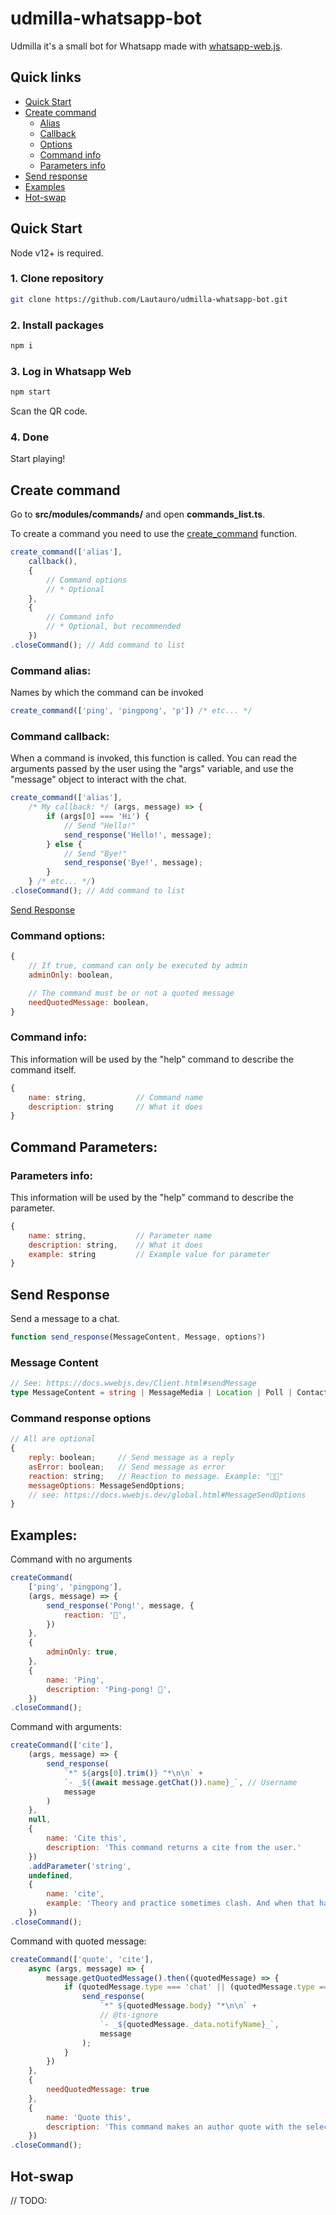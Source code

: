 # udmilla-whatsapp-bot

Udmilla it's a small bot for Whatsapp made with [whatsapp-web.js](https://github.com/pedroslopez/whatsapp-web.js).

## Quick links

* [Quick Start](#quick-start)
* [Create command](#create-command)
    * [Alias](#command-alias)
    * [Callback](#command-callback)
    * [Options](#command-options)
    * [Command info](#command-info)
    * [Parameters info](#parameters-info)
* [Send response](#send-response)
* [Examples](#examples)
* [Hot-swap](#hot-swap)


## Quick Start

Node v12+ is required.

### 1. Clone repository

```sh
git clone https://github.com/Lautauro/udmilla-whatsapp-bot.git
```

### 2. Install packages

```sh
npm i
```

### 3. Log in Whatsapp Web

```sh
npm start
```

Scan the QR code.

### 4. Done

Start playing!

## Create command

Go to **src/modules/commands/** and open **commands_list.ts**.

To create a command you need to use the [create_command](#create-command) function.

```js
create_command(['alias'],
    callback(),
    { 
        // Command options
        // * Optional
    },
    { 
        // Command info
        // * Optional, but recommended
    })
.closeCommand(); // Add command to list
```

### Command alias:

Names by which the command can be invoked

```js
create_command(['ping', 'pingpong', 'p']) /* etc... */
```
### Command callback:

When a command is invoked, this function is called. You can read the arguments passed by the user using the "args" variable, and use the "message" object to interact with the chat.

```js
create_command(['alias'],
    /* My callback: */ (args, message) => {
        if (args[0] === 'Hi') {
            // Send "Hello!"
            send_response('Hello!', message);
        } else {
            // Send "Bye!"
            send_response('Bye!', message);
        }
    } /* etc... */)
.closeCommand(); // Add command to list
```
[Send Response](#send-response)

### Command options:

```js
{
    // If true, command can only be executed by admin
    adminOnly: boolean,

    // The command must be or not a quoted message
    needQuotedMessage: boolean,
}
```

### Command info:

This information will be used by the "help" command to describe the command itself.

```js
{
    name: string,           // Command name
    description: string     // What it does
}
```

## Command Parameters:

### Parameters info:

This information will be used by the "help" command to describe the parameter.

```js
{
    name: string,           // Parameter name
    description: string,    // What it does
    example: string         // Example value for parameter
}
```

## Send Response

Send a message to a chat.

```js
function send_response(MessageContent, Message, options?)
```

### Message Content

```ts
// See: https://docs.wwebjs.dev/Client.html#sendMessage
type MessageContent = string | MessageMedia | Location | Poll | Contact | Contact[] | List | Buttons
```

### Command response options

```js
// All are optional
{
    reply: boolean;     // Send message as a reply
    asError: boolean;   // Send message as error
    reaction: string;   // Reaction to message. Example: "🐕‍🦺"
    messageOptions: MessageSendOptions;
    // see: https://docs.wwebjs.dev/global.html#MessageSendOptions
}
```

## Examples:

Command with no arguments
```js
createCommand(
    ['ping', 'pingpong'],
    (args, message) => {
        send_response('Pong!', message, {
            reaction: '🏓',
        })
    },
    {
        adminOnly: true,
    },
    {
        name: 'Ping',
        description: 'Ping-pong! 🏓',
    })
.closeCommand();
```

Command with arguments:

```js
createCommand(['cite'],
    (args, message) => {
        send_response(
            `*" ${args[0].trim()} "*\n\n` + 
            `- _${(await message.getChat()).name}_`, // Username
            message
        )
    },
    null,
    {
        name: 'Cite this',
        description: 'This command returns a cite from the user.'
    })
    .addParameter('string',
    undefined,
    {
        name: 'cite',
        example: 'Theory and practice sometimes clash. And when that happens, theory loses. Every single time.'
    })
.closeCommand();
```

Command with quoted message:

```js
createCommand(['quote', 'cite'],
    async (args, message) => {
        message.getQuotedMessage().then((quotedMessage) => {
            if (quotedMessage.type === 'chat' || (quotedMessage.type === 'image' && quotedMessage.body.length)) {
                send_response(
                    `*" ${quotedMessage.body} "*\n\n` + 
                    // @ts-ignore
                    `- _${quotedMessage._data.notifyName}_`,
                    message
                );
            }
        })
    },
    {
        needQuotedMessage: true
    },
    {
        name: 'Quote this',
        description: 'This command makes an author quote with the selected message. It needs to quote a message to work.'
    })
.closeCommand();
```

## Hot-swap

// TODO:
